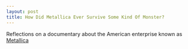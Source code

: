 ```yaml
---
layout: post
title: How Did Metallica Ever Survive Some Kind Of Monster?
---
```


Reflections on a documentary about the American enterprise known as [Metallica](https://theconcourse.deadspin.com/how-did-metallica-ever-survive-some-kind-of-monster-1603222314)

